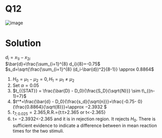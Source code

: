 # Q12
![image](https://github.com/user-attachments/assets/a1d812b5-eb7a-4a58-97b9-8edcdf036183)

# Solution
$d_i=x_{1i}-x_{2i}$  
 $\bar{d}=\frac{\sum_{i=1}^{8} d_i}{8}=-0.75$  
 $s_d=\sqrt{\frac{\sum_{i=1}^{8} (d_i-\bar{d})^2}{8-1}} \approx 0.8864$
1. $H_0=\mu_{1}-\mu_{2}=0,  H_1=\mu_{1}\neq \mu_{2}$
 2. Set $\alpha=0.05$
 3. $t_{{STAT}} = \frac{\bar{D} - D_0}{\frac{S_D}{\sqrt{N}}} \sim t\_{(n-1)=7}$
 4. $t^*=\frac{\bar{d} - D_0}{\frac{s_d}{\sqrt{n}}}=\frac{-0.75- 0}{\frac{0.8864}{\sqrt{8}}}=\approx −2.3932 $
 5. $t_{7;0.025}=2.365$,R.R.={t:t>2.365 or t<-2.365}
 6. t= −2.3932<-2.365 and it is in rejection region. It rejects $H_0$. There is sufficient evidence to indicate a difference between in mean reaction times for the two stimuli.
